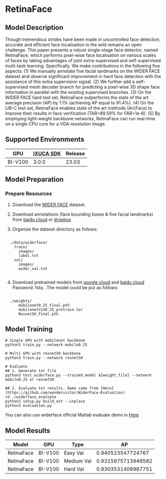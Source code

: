 # RetinaFace

## Model Description

Though tremendous strides have been made in uncontrolled face detection, accurate and efficient face localisation in the
wild remains an open challenge. This paper presents a robust single-stage face detector, named RetinaFace, which
performs pixel-wise face localisation on various scales of faces by taking advantages of joint extra-supervised and
self-supervised multi-task learning. Specifically, We make contributions in the following five aspects: (1) We manually
annotate five facial landmarks on the WIDER FACE dataset and observe significant improvement in hard face detection with
the assistance of this extra supervision signal. (2) We further add a self-supervised mesh decoder branch for predicting
a pixel-wise 3D shape face information in parallel with the existing supervised branches. (3) On the WIDER FACE hard
test set, RetinaFace outperforms the state of the art average precision (AP) by 1.1% (achieving AP equal to 91.4%). (4)
On the IJB-C test set, RetinaFace enables state of the art methods (ArcFace) to improve their results in face
verification (TAR=89.59% for FAR=1e-6). (5) By employing light-weight backbone networks, RetinaFace can run real-time on
a single CPU core for a VGA-resolution image.

## Supported Environments

| GPU    | [IXUCA SDK](https://gitee.com/deep-spark/deepspark#%E5%A4%A9%E6%95%B0%E6%99%BA%E7%AE%97%E8%BD%AF%E4%BB%B6%E6%A0%88-ixuca) | Release |
|--------|-----------|---------|
| BI-V100 | 3.0.0     |  23.03  |

## Model Preparation

### Prepare Resources

1. Download the [WIDER FACE](http://shuoyang1213.me/WIDERFACE/WiderFace_Results.html) dataset.

2. Download annotations (face bounding boxes & five facial landmarks) from [baidu
   cloud](https://pan.baidu.com/s/1Laby0EctfuJGgGMgRRgykA) or
   [dropbox](https://www.dropbox.com/s/7j70r3eeepe4r2g/retinaface_gt_v1.1.zip?dl=0)

3. Organise the dataset directory as follows:

```Shell

  ./data/widerface/
    train/
      images/
      label.txt
    val/
      images/
      wider_val.txt
      
```

4. Download pretrained models from [google cloud](https://drive.google.com/open?id=1oZRSG0ZegbVkVwUd8wUIQx8W7yfZ_ki1)
   and [baidu cloud](https://pan.baidu.com/s/12h97Fy1RYuqMMIV-RpzdPg) Password: fstq . The model could be put as
   follows:

```Shell

  ./weights/
      mobilenet0.25_Final.pth
      mobilenetV1X0.25_pretrain.tar
      Resnet50_Final.pth

```

## Model Training

```shell
# Single GPU with mobilenet backbone
python3 train.py --network mobile0.25

# Multi GPU with resnet50 backbone
python3 train.py --network resnet50

# Evaluate
## 1. Generate txt file
python3 test_widerface.py --trained_model ${weight_file} --network mobile0.25 or resnet50

## 2. Evaluate txt results. Demo come from [Here](https://github.com/wondervictor/WiderFace-Evaluation)
cd ./widerface_evaluate
python3 setup.py build_ext --inplace
python3 evaluation.py
```

You can also use widerface official Matlab evaluate demo in
   [Here](http://mmlab.ie.cuhk.edu.hk/projects/WIDERFace/WiderFace_Results.html)

## Model Results

| Model      | GPU     | Type       | AP                 |
|------------|---------|------------|--------------------|
| RetinaFace | BI-V100 | Easy   Val | 0.940523547724767  |
| RetinaFace | BI-V100 | Medium Val | 0.9315975713948582 |
| RetinaFace | BI-V100 | Hard   Val | 0.8303531408987751 |
